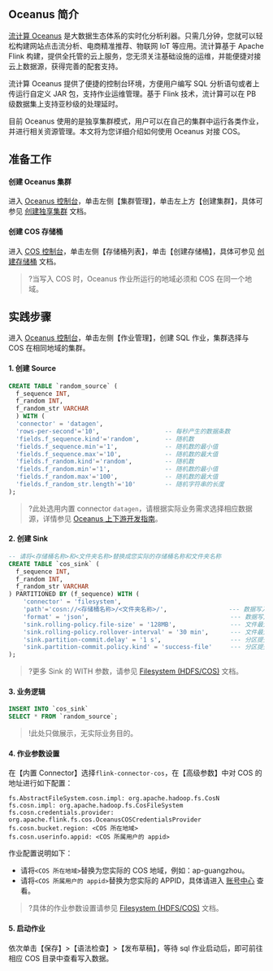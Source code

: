 ## Oceanus 简介  

[流计算 Oceanus](https://cloud.tencent.com/document/product/849/16785) 是大数据生态体系的实时化分析利器。只需几分钟，您就可以轻松构建网站点击流分析、电商精准推荐、物联网 IoT 等应用。流计算基于 Apache Flink 构建，提供全托管的云上服务，您无须关注基础设施的运维，并能便捷对接云上数据源，获得完善的配套支持。

流计算 Oceanus 提供了便捷的控制台环境，方便用户编写 SQL 分析语句或者上传运行自定义 JAR 包，支持作业运维管理。基于 Flink 技术，流计算可以在 PB 级数据集上支持亚秒级的处理延时。

目前 Oceanus 使用的是独享集群模式，用户可以在自己的集群中运行各类作业，并进行相关资源管理。本文将为您详细介绍如何使用 Oceanus 对接 COS。

## 准备工作

#### 创建 Oceanus 集群

进入 [Oceanus 控制台](https://console.cloud.tencent.com/oceanus/overview)，单击左侧【集群管理】，单击左上方【创建集群】，具体可参见 [创建独享集群](https://cloud.tencent.com/document/product/849/48298) 文档。

#### 创建 COS 存储桶

进入 [COS 控制台](https://console.cloud.tencent.com/cos5)，单击左侧【存储桶列表】，单击【创建存储桶】，具体可参见 [创建存储桶](https://cloud.tencent.com/document/product/436/13309) 文档。

> ?当写入 COS 时，Oceanus 作业所运行的地域必须和 COS 在同一个地域。

## 实践步骤

进入 [Oceanus 控制台](https://console.cloud.tencent.com/oceanus/overview)，单击左侧【作业管理】，创建 SQL 作业，集群选择与 COS 在相同地域的集群。

#### 1. 创建 Source

```sql
CREATE TABLE `random_source` ( 
  f_sequence INT, 
  f_random INT, 
  f_random_str VARCHAR 
  ) WITH ( 
  'connector' = 'datagen', 
  'rows-per-second'='10',                  -- 每秒产生的数据条数
  'fields.f_sequence.kind'='random',       -- 随机数
  'fields.f_sequence.min'='1',             -- 随机数的最小值
  'fields.f_sequence.max'='10',            -- 随机数的最大值
  'fields.f_random.kind'='random',         -- 随机数
  'fields.f_random.min'='1',               -- 随机数的最小值
  'fields.f_random.max'='100',             -- 随机数的最大值
  'fields.f_random_str.length'='10'        -- 随机字符串的长度
);
```

> ?此处选用内置 connector `datagen`，请根据实际业务需求选择相应数据源，详情参见 [Oceanus 上下游开发指南](https://cloud.tencent.com/document/product/849/48310)。

#### 2. 创建 Sink

```sql
-- 请将<存储桶名称>和<文件夹名称>替换成您实际的存储桶名称和文件夹名称
CREATE TABLE `cos_sink` (
  f_sequence INT, 
  f_random INT, 
  f_random_str VARCHAR
) PARTITIONED BY (f_sequence) WITH (
    'connector' = 'filesystem',
    'path'='cosn://<存储桶名称>/<文件夹名称>/',                 --- 数据写入的目录路径
    'format' = 'json',                                       --- 数据写入的格式
    'sink.rolling-policy.file-size' = '128MB',               --- 文件最大大小
    'sink.rolling-policy.rollover-interval' = '30 min',      --- 文件最大写入时间
    'sink.partition-commit.delay' = '1 s',                   --- 分区提交延迟
    'sink.partition-commit.policy.kind' = 'success-file'     --- 分区提交方式
);
```

> ?更多 Sink 的 WITH 参数，请参见 [Filesystem (HDFS/COS)](https://cloud.tencent.com/document/product/849/53852) 文档。

#### 3. 业务逻辑

```sql
INSERT INTO `cos_sink`
SELECT * FROM `random_source`;
```

> !此处只做展示，无实际业务目的。

#### 4. 作业参数设置

在【内置 Connector】选择`flink-connector-cos`，在【高级参数】中对 COS 的地址进行如下配置：

```shell
fs.AbstractFileSystem.cosn.impl: org.apache.hadoop.fs.CosN
fs.cosn.impl: org.apache.hadoop.fs.CosFileSystem
fs.cosn.credentials.provider: org.apache.flink.fs.cos.OceanusCOSCredentialsProvider
fs.cosn.bucket.region: <COS 所在地域>
fs.cosn.userinfo.appid: <COS 所属用户的 appid>
```

作业配置说明如下：

- 请将`<COS 所在地域>`替换为您实际的 COS 地域，例如：ap-guangzhou。
- 请将`<COS 所属用户的 appid>`替换为您实际的 APPID，具体请进入 [账号中心](https://console.cloud.tencent.com/developer) 查看。 

> ?具体的作业参数设置请参见 [Filesystem (HDFS/COS)](https://cloud.tencent.com/document/product/849/53852) 文档。

#### 5. 启动作业

依次单击【保存】>【语法检查】>【发布草稿】，等待 sql 作业启动后，即可前往相应 COS 目录中查看写入数据。
